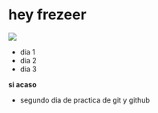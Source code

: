 # hey frezeer

![](https://pa1.narvii.com/6157/b9b7c9cb497344d46944504c6b0bf6d816f73d91_128.gif)
- dia 1
- dia 2
- dia 3

**si acaso**

* segundo dia de practica de git y github
